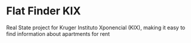 # Flat Finder KIX
Real State project for Kruger Instituto Xponencial (KIX), making it easy to find information about apartments for rent

